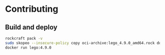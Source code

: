 # Contributing


## Build and deploy

```bash
rockcraft pack -v
sudo skopeo --insecure-policy copy oci-archive:lego_4.9.0_amd64.rock docker-daemon:lego:4.9.0
docker run lego:4.9.0
```
